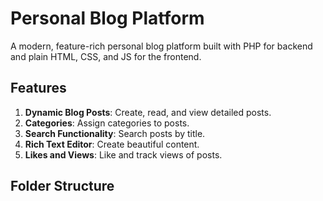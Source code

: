 # Personal Blog Platform

A modern, feature-rich personal blog platform built with PHP for backend and plain HTML, CSS, and JS for the frontend.

## Features

1. **Dynamic Blog Posts**: Create, read, and view detailed posts.
2. **Categories**: Assign categories to posts.
3. **Search Functionality**: Search posts by title.
4. **Rich Text Editor**: Create beautiful content.
5. **Likes and Views**: Like and track views of posts.

## Folder Structure

